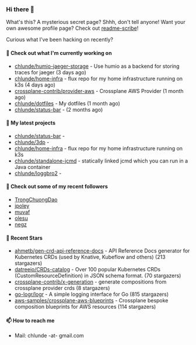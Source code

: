 ### Hi there 👋

What's this? A mysterious secret page? Shhh, don't tell anyone!
Want your own awesome profile page? Check out [readme-scribe](https://github.com/muesli/readme-scribe)!

Curious what I've been hacking on recently?

#### 👷 Check out what I'm currently working on

- [chlunde/humio-jaeger-storage](https://github.com/chlunde/humio-jaeger-storage) - Use humio as a backend for storing traces for jaeger (3 days ago)
- [chlunde/home-infra](https://github.com/chlunde/home-infra) - flux repo for my home infrastructure running on k3s  (4 days ago)
- [crossplane-contrib/provider-aws](https://github.com/crossplane-contrib/provider-aws) - Crossplane AWS Provider (1 month ago)
- [chlunde/dotfiles](https://github.com/chlunde/dotfiles) - My dotfiles (1 month ago)
- [chlunde/status-bar](https://github.com/chlunde/status-bar) -  (2 months ago)

#### 🌱 My latest projects

- [chlunde/status-bar](https://github.com/chlunde/status-bar) - 
- [chlunde/3dp](https://github.com/chlunde/3dp) - 
- [chlunde/home-infra](https://github.com/chlunde/home-infra) - flux repo for my home infrastructure running on k3s 
- [chlunde/standalone-jcmd](https://github.com/chlunde/standalone-jcmd) - statically linked jcmd which you can run in a Java container
- [chlunde/loggbro2](https://github.com/chlunde/loggbro2) - 



#### 👯 Check out some of my recent followers

- [TrongChuongDao](https://github.com/TrongChuongDao)
- [jpoley](https://github.com/jpoley)
- [muvaf](https://github.com/muvaf)
- [olesu](https://github.com/olesu)
- [negz](https://github.com/negz)

#### 🌟 Recent Stars

- [ahmetb/gen-crd-api-reference-docs](https://github.com/ahmetb/gen-crd-api-reference-docs) - API Reference Docs generator for Kubernetes CRDs (used by Knative, Kubeflow and others) (213 stargazers)
- [datreeio/CRDs-catalog](https://github.com/datreeio/CRDs-catalog) - Over 100 popular Kubernetes CRDs (CustomResourceDefinition) in JSON schema format. (70 stargazers)
- [crossplane-contrib/x-generation](https://github.com/crossplane-contrib/x-generation) - generate compositions from crossplane provider crds (8 stargazers)
- [go-logr/logr](https://github.com/go-logr/logr) - A simple logging interface for Go (815 stargazers)
- [aws-samples/crossplane-aws-blueprints](https://github.com/aws-samples/crossplane-aws-blueprints) - Crossplane bespoke composition blueprints for AWS resources (114 stargazers)

#### 📫 How to reach me

- Mail: chlunde -at- gmail.com
